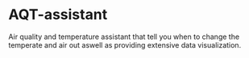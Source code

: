 # AQT-assistant
 Air quality and temperature assistant that tell you when to change the temperate and air out aswell as providing extensive data visualization.
